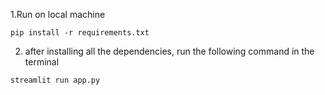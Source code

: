 1.Run on local machine

```
pip install -r requirements.txt
```
2. after installing all the dependencies, run the following command in the terminal
```
streamlit run app.py
```